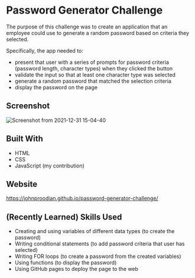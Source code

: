 # Password Generator Challenge

The purpose of this challenge was to create an application that an employee could use to generate a random password based on criteria they selected. 

Specifically, the app needed to:
* present that user with a series of prompts for password criteria (password length, character types) when they clicked the button
* validate the input so that at least one character type was selected 
* generate a random password that matched the selection criteria
* display the password on the page

## Screenshot

![Screenshot from 2021-12-31 15-04-40](https://user-images.githubusercontent.com/93355671/147839018-44f7b58e-4274-47e5-bf74-bdeb240a1e7b.png)

## Built With
* HTML
* CSS
* JavaScript (my contribution)

## Website
https://johnproodian.github.io/password-generator-challenge/

## (Recently Learned) Skills Used
* Creating and using variables of different data types (to create the password)
* Writing conditional statements (to add password criteria that user has selected)
* Writing FOR loops (to create a password from the created variables)
* Using functions (to display the password)
* Using GitHub pages to deploy the page to the web
